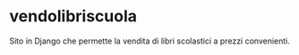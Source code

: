 # vendolibriscuola
Sito in Django che permette la vendita di libri scolastici a prezzi convenienti.
